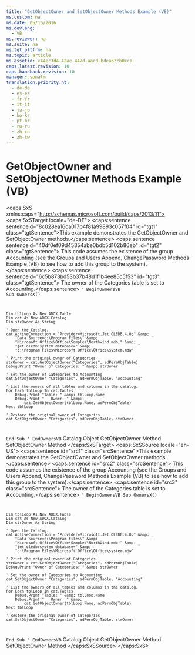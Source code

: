 ```yaml
---
title: "GetObjectOwner and SetObjectOwner Methods Example (VB)"
ms.custom: na
ms.date: 05/16/2016
ms.devlang: 
  - VB
ms.reviewer: na
ms.suite: na
ms.tgt_pltfrm: na
ms.topic: article
ms.assetid: e44ec3d4-42ae-447d-aaed-bdea53cb0cca
caps.latest.revision: 10
caps.handback.revision: 10
manager: sonalm
translation.priority.ht: 
  - de-de
  - es-es
  - fr-fr
  - it-it
  - ja-jp
  - ko-kr
  - pt-br
  - ru-ru
  - zh-cn
  - zh-tw
---
```

# GetObjectOwner and SetObjectOwner Methods Example (VB)
<?xml version="1.0" encoding="utf-8"?>
<caps:SxS xmlns:caps="http://schemas.microsoft.com/build/caps/2013/11">
  <caps:SxSTarget locale="de-DE">
    <developerReferenceWithoutSyntaxDocument xsi:schemaLocation="http://ddue.schemas.microsoft.com/authoring/2003/5 http://dduestorage.blob.core.windows.net/ddueschema/developer.xsd" xmlns="http://ddue.schemas.microsoft.com/authoring/2003/5" xmlns:xlink="http://www.w3.org/1999/xlink" xmlns:xsi="http://www.w3.org/2001/XMLSchema-instance">
      <introduction>
        <para>
          <caps:sentence sentenceid="8c028ea16ca017b4f81a99893c057f04" id="tgt1" class="tgtSentence">This example demonstrates the <legacyLink xlink:href="8965adf0-9075-4125-8142-73eb700029c3">GetObjectOwner</legacyLink> and <legacyLink xlink:href="e5170a37-9d6e-43db-bfb6-9b6631fa3048">SetObjectOwner</legacyLink> methods.</caps:sentence>
          <caps:sentence sentenceid="40df0ef09d45354abe0bdb5d102b86eb" id="tgt2" class="tgtSentence"> This code assumes the existence of the group Accounting (see the <legacyLink xlink:href="c9426757-9cdd-4a95-b506-d3d011569109">Groups and Users Append, ChangePassword Methods Example (VB)</legacyLink> to see how to add this group to the system).</caps:sentence>
          <caps:sentence sentenceid="6c5b873bd53b37b48d1f1b4ee85c5f53" id="tgt3" class="tgtSentence"> The owner of the Categories table is set to Accounting.</caps:sentence>
        </para>
        <code>' BeginOwnersVB
Sub OwnersX()

    Dim tblLoop As New ADOX.Table
    Dim cat As New ADOX.Catalog
    Dim strOwner As String

    ' Open the Catalog.
    cat.ActiveConnection = "Provider=Microsoft.Jet.OLEDB.4.0;" &amp; _
        "Data Source=c:\Program Files\" &amp; _
        "Microsoft Office\Office\Samples\Northwind.mdb;" &amp; _
        "jet oledb:system database=" &amp; _
        "c:\Program Files\Microsoft Office\Office\system.mdw"

    ' Print the original owner of Categories
    strOwner = cat.GetObjectOwner("Categories", adPermObjTable)
    Debug.Print "Owner of Categories: " &amp; strOwner

    ' Set the owner of Categories to Accounting
    cat.SetObjectOwner "Categories", adPermObjTable, "Accounting"

    ' List the owners of all tables and columns in the catalog.
    For Each tblLoop In cat.Tables
        Debug.Print "Table: " &amp; tblLoop.Name
        Debug.Print "   Owner: " &amp; _
            cat.GetObjectOwner(tblLoop.Name, adPermObjTable)
    Next tblLoop
    
    ' Restore the original owner of Categories
    cat.SetObjectOwner "Categories", adPermObjTable, strOwner

End Sub
' EndOwnersVB</code>
      </introduction>
      <relatedTopics>
        <link xlink:href="bb651639-a488-4e38-b6de-0ed99fa4dd92">Catalog Object</link>
        <link xlink:href="8965adf0-9075-4125-8142-73eb700029c3">GetObjectOwner Method</link>
        <link xlink:href="e5170a37-9d6e-43db-bfb6-9b6631fa3048">SetObjectOwner Method</link>
      </relatedTopics>
    </developerReferenceWithoutSyntaxDocument>
  </caps:SxSTarget>
  <caps:SxSSource locale="en-US">
    <developerReferenceWithoutSyntaxDocument xsi:schemaLocation="http://ddue.schemas.microsoft.com/authoring/2003/5 http://dduestorage.blob.core.windows.net/ddueschema/developer.xsd" xmlns="http://ddue.schemas.microsoft.com/authoring/2003/5" xmlns:xlink="http://www.w3.org/1999/xlink" xmlns:xsi="http://www.w3.org/2001/XMLSchema-instance">
      <introduction>
        <para>
          <caps:sentence id="src1" class="srcSentence">This example demonstrates the <legacyLink xlink:href="8965adf0-9075-4125-8142-73eb700029c3">GetObjectOwner</legacyLink> and <legacyLink xlink:href="e5170a37-9d6e-43db-bfb6-9b6631fa3048">SetObjectOwner</legacyLink> methods.</caps:sentence>
          <caps:sentence id="src2" class="srcSentence"> This code assumes the existence of the group Accounting (see the <legacyLink xlink:href="c9426757-9cdd-4a95-b506-d3d011569109">Groups and Users Append, ChangePassword Methods Example (VB)</legacyLink> to see how to add this group to the system).</caps:sentence>
          <caps:sentence id="src3" class="srcSentence"> The owner of the Categories table is set to Accounting.</caps:sentence>
        </para>
        <code>' BeginOwnersVB
Sub OwnersX()

    Dim tblLoop As New ADOX.Table
    Dim cat As New ADOX.Catalog
    Dim strOwner As String

    ' Open the Catalog.
    cat.ActiveConnection = "Provider=Microsoft.Jet.OLEDB.4.0;" &amp; _
        "Data Source=c:\Program Files\" &amp; _
        "Microsoft Office\Office\Samples\Northwind.mdb;" &amp; _
        "jet oledb:system database=" &amp; _
        "c:\Program Files\Microsoft Office\Office\system.mdw"

    ' Print the original owner of Categories
    strOwner = cat.GetObjectOwner("Categories", adPermObjTable)
    Debug.Print "Owner of Categories: " &amp; strOwner

    ' Set the owner of Categories to Accounting
    cat.SetObjectOwner "Categories", adPermObjTable, "Accounting"

    ' List the owners of all tables and columns in the catalog.
    For Each tblLoop In cat.Tables
        Debug.Print "Table: " &amp; tblLoop.Name
        Debug.Print "   Owner: " &amp; _
            cat.GetObjectOwner(tblLoop.Name, adPermObjTable)
    Next tblLoop
    
    ' Restore the original owner of Categories
    cat.SetObjectOwner "Categories", adPermObjTable, strOwner

End Sub
' EndOwnersVB</code>
      </introduction>
      <relatedTopics>
        <link xlink:href="bb651639-a488-4e38-b6de-0ed99fa4dd92">Catalog Object</link>
        <link xlink:href="8965adf0-9075-4125-8142-73eb700029c3">GetObjectOwner Method</link>
        <link xlink:href="e5170a37-9d6e-43db-bfb6-9b6631fa3048">SetObjectOwner Method</link>
      </relatedTopics>
    </developerReferenceWithoutSyntaxDocument>
  </caps:SxSSource>
</caps:SxS>